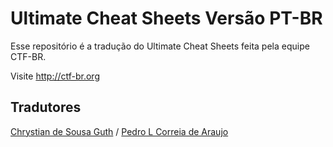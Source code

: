 Ultimate Cheat Sheets Versão PT-BR
=====================

Esse repositório é a tradução do Ultimate Cheat Sheets feita pela equipe CTF-BR.

Visite http://ctf-br.org

Tradutores
---------

[Chrystian de Sousa Guth](http://github.com/csguth) / [Pedro L Correia de Araujo](http://github.com/TheZakMan)
